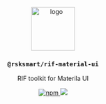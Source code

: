 <p align="middle">
  <img src="https://www.rifos.org/assets/img/logo.svg" alt="logo" height="100" >
</p>
<h3 align="middle"><code>@rsksmart/rif-material-ui</code></h3>
<p align="middle">
  RIF toolkit for Materila UI
</p>
<p align="middle">
  <a href="https://badge.fury.io/js/%40rsksmart%2Frif-material-ui">
    <img src="https://badge.fury.io/js/%40rsksmart%2Frif-material-ui.svg" alt="npm" />
  </a>
  <a href="https://lgtm.com/projects/g/rsksmart/rif-material-ui/context:javascript">
    <img src="https://img.shields.io/lgtm/grade/javascript/github/rsksmart/rif-material-ui" />
  </a>
</p>
